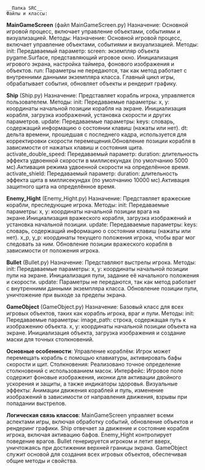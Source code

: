 	__Папка SRC__
	Файлы и классы:

__MainGameScreen__ (файл MainGameScreen.py)
Назначение: Основной игровой процесс, включает управление объектами, событиями и визуализацией.
Методы:
Назначение: Основной игровой процесс, включает управление объектами, событиями и визуализацией.
Методы:
init: Передаваемый параметр: screen: экземпляр объекта pygame.Surface, представляющий игровое окно. Инициализация игрового экрана, настройка таймера, фонового изображения и объектов.
run: Параметры не передаются, так как метод работает с внутренними данными экземпляра класса. Главный цикл игры, обрабатывает события, обновляет объекты и рендерит графику.

__Ship__ (Ship.py)
Назначение: Представляет корабль игрока, управляется пользователем.
Методы:
init: Передаваемые параметры: x, y: координаты начальной позиции корабля на экране. Инициализация корабля, загрузка изображений, установка скорости и других параметров.
update: Передаваемые параметры: keys: словарь, содержащий информацию о состоянии клавиш (нажаты или нет). dt: дельта времени, прошедшая с последнего кадра, используется для корректировки скорости перемещения.Обновление позиции корабля в зависимости от нажатых клавиш и состояния щита.
activate_double_speed: Передаваемый параметр: duration: длительность эффекта удвоенной скорости в миллисекундах (по умолчанию 5000 мс).Активация режима удвоенной скорости на определённое время.
activate_shield: Передаваемый параметр: duration: длительность эффекта щита в миллисекундах (по умолчанию 10000 мс).Активация защитного щита на определённое время.

__Enemy_Hight__ (Enemy_Hight.py)
Назначение: Представляет вражеские корабли, преследующие игрока.
Методы:
init: Передаваемые параметры: x, y: координаты начальной позиции врага на экране.Инициализация вражеского корабля, загрузка изображений и установка начальной позиции.
update: Передаваемые параметры: keys: словарь, содержащий информацию о состоянии клавиш (нажаты или нет). x_p, y_p: координаты текущего положения игрока, чтобы враг мог следовать за ним. Обновление позиции вражеского корабля в зависимости от положения игрока.

__Bullet__ (Bullet.py)
Назначение: Представляют выстрелы игрока.
Методы:
init: Передаваемые параметры: x, y: координаты начальной позиции пули на экране. Инициализация пули, задание её начального положения и скорости.
update: Параметры не передаются, так как метод работает с внутренними данными экземпляра класса. Обновление позиции пули, уничтожение при выходе за пределы экрана.

__GameObject__ (GameObject.py)
Назначение: Базовый класс для всех игровых объектов, таких как корабль игрока, враг и пули.
Методы:
init: Передаваемые параметры: image_path: строка, содержащая путь к изображению объекта.
x, y: координаты начальной позиции объекта на экране. Инициализация объекта, загрузка изображения и создание маски для точных столкновений.

  __Основные особенности__:
Управление кораблём: Игрок может перемещать корабль с помощью клавиатуры, активировать бафы скорости и щит.
Столкновения: Реализовано точное определение столкновений с использованием масок.
Интерфейс: Игровое поле содержит фоновые изображения, иконки для активации двойного ускорения и защиты, а также индикаторы здоровья.
Визуальные эффекты: Анимации движения кораблей и пуль, изменение изображений в зависимости от направления движения, взрывы при попадании выстрелов.

  __Логическая связь классов__:
MainGameScreen управляет всеми аспектами игры, включая обработку событий, обновление объектов и рендеринг графики.
Ship отвечает за движение и состояние корабля игрока, включая активацию бафов.
Enemy_Hight контролирует поведение врагов.
Bullet генерируется игроком и летит вверх, уничтожаясь при достижении верхней границы экрана.
GameObject служит основой для создания всех игровых объектов, обеспечивая общие методы и свойства.
